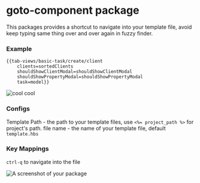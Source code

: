 # goto-component package

This packages provides a shortcut to navigate into your template file, avoid keep typing same thing over and over again in fuzzy finder.

### Example

```
{{tab-views/basic-task/create/client
    clients=sortedClients
    shouldShowClientModal=shouldShowClientModal
    shouldShowPropertyModal=shouldShowPropertyModal
    task=model}}
```

![cool cool](http://www.giphy.com/gifs/l0HlNEMs0Vqu79jCo)


### Configs

Template Path - the path to your template files, use `<%= project_path %>` for project's path.
file name - the name of your template file, default `template.hbs`

### Key Mappings

`ctrl-q` to navigate into the file

![A screenshot of your package](https://f.cloud.github.com/assets/69169/2290250/c35d867a-a017-11e3-86be-cd7c5bf3ff9b.gif)
